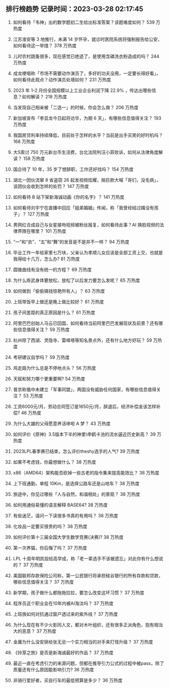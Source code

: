 
## 排行榜趋势 记录时间：2023-03-28 02:17:45
  
  1. 如何看待「韦神」出的数学题初二生给出标准答案？该题难度如何？ 539 万热度
    
  2. 江苏淮安等 3 地推行，未满 14 岁怀孕，就诊时医院系统将强制报告给公安，如何看待这一举措？ 378 万热度
    
  3. 儿时农村跳蚤很多，现在感觉已绝迹了，是使用含磷洗衣粉造成的吗？ 244 万热度
    
  4. 成龙哽咽称「市场不需要动作演员了，多好的功夫没用，一定要长得好看」，如何看待此观点？动作演员处境如何？ 231 万热度
    
  5. 2023 年 1-2 月份全国规模以上工业企业利润下降 22.9% ，传达出哪些信息？如何解读？ 218 万热度
    
  6. 当发现自己相亲被「二选一」的时候，你会怎么做？ 206 万热度
    
  7. 新加坡宣布「李显龙今日起将访华，为期 6 天」，有哪些信息值得关注？ 193 万热度
    
  8. 我国房贷利率持续降低，目前处于怎样的水平？当前是出手买房的好时机吗？ 168 万热度
    
  9. 大S索讨 750 万元新台币生活费，台北法院判汪小菲败诉，如何从法律角度解读？ 158 万热度
    
  10. 国企待了 10 年，35 岁了想辞职，工作还好找吗？ 154 万热度
    
  11. 湖北一团伙流窜 8 省盗窃 26 起发视频炫耀，揣巨款大喊「哥们，没毛病」，该团伙会收到怎样的处罚？ 147 万热度
    
  12. 如何看待 B 站下架新海诚动画《你的名字》？ 141 万热度
    
  13. 如何看待刘宇宁在直播中回应「姐弟婚姻」传闻，称「我曾经结过婚没有孩子」？ 127 万热度
    
  14. 男网红合成自己与女星接吻视频被粉丝报复，如何看待此事？AI 换脸视频的法律界限在哪里？ 101 万热度
    
  15. “一”和“衣”、“五”和“舞”的发音是不是并不一样？ 94 万热度
    
  16. 毕业工作一年给家里七万块，父亲认为孝顺儿女应该是全部工资上交，也就是我得给十几万，怎么办? 81 万热度
    
  17. 圆锥曲线有没有统一的方程？ 69 万热度
    
  18. 为什么练武身体要放松，放松了以后发力要怎么发呢？ 65 万热度
    
  19. 如何做到「偷偷搞钱惊艳所有人」？ 63 万热度
    
  20. 上班带饭早上做还是晚上做比较好？ 61 万热度
    
  21. 孩子间差距的真正原因是什么？ 61 万热度
    
  22. 阿里巴巴创始人马云已回国，如何看待当前阿里巴巴发展现状及前景？还有哪些信息值得关注？ 59 万热度
    
  23. 杭州除了西湖、灵隐寺、雷峰塔等知名景点外，还有什么地方好玩？ 59 万热度
    
  24. 考研建议自学吗？ 59 万热度
    
  25. 鸡走路为什么总是不停地点头？ 56 万热度
    
  26. 天赋和努力哪个更重要啊? 54 万热度
    
  27. 普京称俄中未建立「军事同盟」，两国没有威胁任何国家，有哪些信息值得关注？ 53 万热度
    
  28. 工资6000元/月，劳动合同签订是1650元/月，辞退后，经济补偿金该怎样补偿? 46 万热度
    
  29. 为什么大雄的父母愿意养活哆啦 A 梦？ 43 万热度
    
  30. 如何评价《原神》3.5版本下半的神里\申鹤卡池的流水逼近历史新高？ 39 万热度
    
  31. 2023LPL春季赛已结束，怎么评价theshy选手的人气? 39 万热度
    
  32. 如果不考虑钱，你最想做什么？ 38 万热度
    
  33. x86（AMD64）架构能否砍掉一些古老的指令集来提高能效比？ 38 万热度
    
  34. 上下班通勤，单程 10Km，是选择公路车还是山地车？ 38 万热度
    
  35. 旅途中，你见过哪些「人与自然，和谐相处」的景观？ 38 万热度
    
  36. 如何用通俗易懂的语言解释 BASE64? 38 万热度
    
  37. 有些迷茫，请问一下读很多书真的有用吗？ 38 万热度
    
  38. 化妆品一定要买很贵的吗？ 38 万热度
    
  39. 如何评价第十三届全国大学生数学竞赛(决赛)? 38 万热度
    
  40. 第一次养猫，你后悔了吗？ 37 万热度
    
  41. LPL 十周年明凯投给高学成，称「老一辈选手不该被遗忘」对此你有什么想说的？ 37 万热度
    
  42. 美国联邦存款保险公司称，第一公民银行将承担硅谷银行的所有存款和贷款，哪些信息值得关注？ 37 万热度
    
  43. 新学期，孩子做什么都拖拖拉拉，要怎么改变这坏习惯？ 37 万热度
    
  44. 程序员这个职业会在10年内被AI淘汰吗？ 37 万热度
    
  45. 上班族如何对抗通过窗户透过来的紫外线？ 37 万热度
    
  46. 为什么现在有不少火影同人文，都对木叶组织，还有很多正派角色，抱有相当大的恶意？ 37 万热度
    
  47. 金庸为什么没安排给张无忌一个实力相当的对手来打怪升级？ 37 万热度
    
  48. 《铃芽之旅》是否是新海诚最好的作品？ 37 万热度
    
  49. 最近一直在考虑引力的来源问题，但都在推导引力公式的过程中被pass，除了质量还有什么原因能影响引力? 36 万热度
    
  50. 非骑行爱好者，买自行车的最低预算是多少？ 36 万热度
    